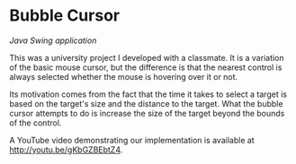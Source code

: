 Bubble Cursor
==============

*Java Swing application*

This was a university project I developed with a classmate. It is a variation of the basic mouse cursor, but the difference is that the nearest control is always selected whether the mouse is hovering over it or not.

Its motivation comes from the fact that the time it takes to select a target is based on the target's size and the distance to the target. What the bubble cursor attempts to do is increase the size of the target beyond the bounds of the control.

A YouTube video demonstrating our implementation is available at http://youtu.be/gKbGZBEbtZ4.